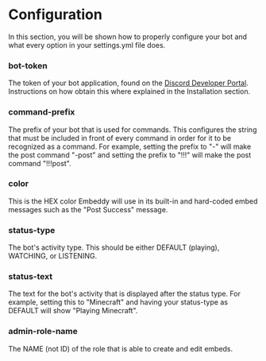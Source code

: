 # Configuration
In this section, you will be shown how to properly configure your bot and what every option in your settings.yml file does.

### bot-token
The token of your bot application, found on the [Discord Developer Portal](https://discord.com/developers/applications). Instructions on how obtain this where explained in the Installation section.

### command-prefix
The prefix of your bot that is used for commands. This configures the string that must be included in front of every command in order for it to be recognized as a command. For example, setting the prefix to "-" will make the post command "-post" and setting the prefix to "!!!" will make the post command "!!!post".

### color
This is the HEX color Embeddy will use in its built-in and hard-coded embed messages such as the "Post Success" message.

### status-type
The bot's activity type. This should be either DEFAULT (playing), WATCHING, or LISTENING.

### status-text
The text for the bot's activity that is displayed after the status type. For example, setting this to "Minecraft" and having your status-type as DEFAULT will show "Playing Minecraft".

### admin-role-name
The NAME (not ID) of the role that is able to create and edit embeds.
